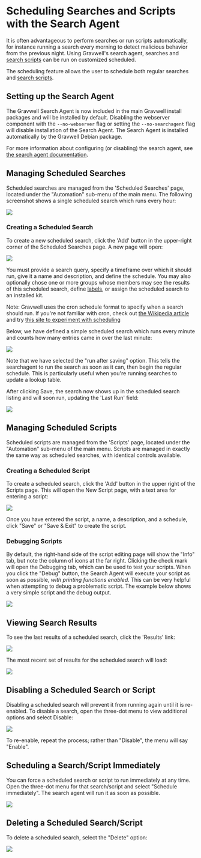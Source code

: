 # Scheduling Searches and Scripts with the Search Agent

It is often advantageous to perform searches or run scripts automatically, for instance running a search every morning to detect malicious behavior from the previous night. Using Gravwell's search agent, searches and [search scripts](scriptingsearch.md) can be run on customized scheduled.

The scheduling feature allows the user to schedule both regular searches and [search scripts](scriptingsearch.md).

## Setting up the Search Agent

The Gravwell Search Agent is now included in the main Gravwell install packages and will be installed by default. Disabling the webserver component with the `--no-webserver` flag or setting the `--no-searchagent` flag will disable installation of the Search Agent. The Search Agent is installed automatically by the Gravwell Debian package.

For more information about configuring (or disabling) the search agent, see [the search agent documentation](searchagent.md).

## Managing Scheduled Searches

Scheduled searches are managed from the 'Scheduled Searches' page, located under the "Automation" sub-menu of the main menu. The following screenshot shows a single scheduled search which runs every hour:

![](sched1.png)

### Creating a Scheduled Search

To create a new scheduled search, click the 'Add' button in the upper-right corner of the Scheduled Searches page. A new page will open:

![](newsched.png)

You must provide a search query, specify a timeframe over which it should run, give it a name and description, and define the schedule. You may also optionally chose one or more groups whose members may see the results of this scheduled search, define [labels](/gui/labels/labels), or assign the scheduled search to an installed kit.

Note: Gravwell uses the cron schedule format to specify when a search should run. If you're not familiar with cron, check out [the Wikipedia article](https://en.wikipedia.org/wiki/Cron) and try [this site to experiment with scheduling](https://cron.help/)

Below, we have defined a simple scheduled search which runs every minute and counts how many entries came in over the last minute:

![](countsearch.png)

Note that we have selected the "run after saving" option. This tells the searchagent to run the search as soon as it can, then begin the regular schedule. This is particularly useful when you're running searches to update a lookup table.

After clicking Save, the search now shows up in the scheduled search listing and will soon run, updating the 'Last Run' field:

![](lastrun.png)

## Managing Scheduled Scripts

Scheduled scripts are managed from the 'Scripts' page, located under the "Automation" sub-menu of the main menu. Scripts are managed in exactly the same way as scheduled searches, with identical controls available.

### Creating a Scheduled Script

To create a scheduled search, click the 'Add' button in the upper right of the Scripts page. This will open the New Script page, with a text area for entering a script:

![](newscript.png)

Once you have entered the script, a name, a description, and a schedule, click "Save" or "Save & Exit" to create the script.

### Debugging Scripts

By default, the right-hand side of the script editing page will show the "Info" tab, but note the column of icons at the far right. Clicking the check mark will open the Debugging tab, which can be used to test your scripts. When you click the "Debug" button, the Search Agent will execute your script as soon as possible, *with printing functions enabled*. This can be very helpful when attempting to debug a problematic script. The example below shows a very simple script and the debug output.

![](debugscript.png)

## Viewing Search Results

To see the last results of a scheduled search, click the 'Results' link:

![](results.png)

The most recent set of results for the scheduled search will load:

![](results2.png)

## Disabling a Scheduled Search or Script

Disabling a scheduled search will prevent it from running again until it is re-enabled. To disable a search, open the three-dot menu to view additional options and select Disable:

![](disable.png)

To re-enable, repeat the process; rather than "Disable", the menu will say "Enable".

## Scheduling a Search/Script Immediately

You can force a scheduled search or script to run immediately at any time. Open the three-dot menu for that search/script and select "Schedule immediately". The search agent will run it as soon as possible.

![](immediate.png)

## Deleting a Scheduled Search/Script

To delete a scheduled search, select the "Delete" option:

![](delete.png)
